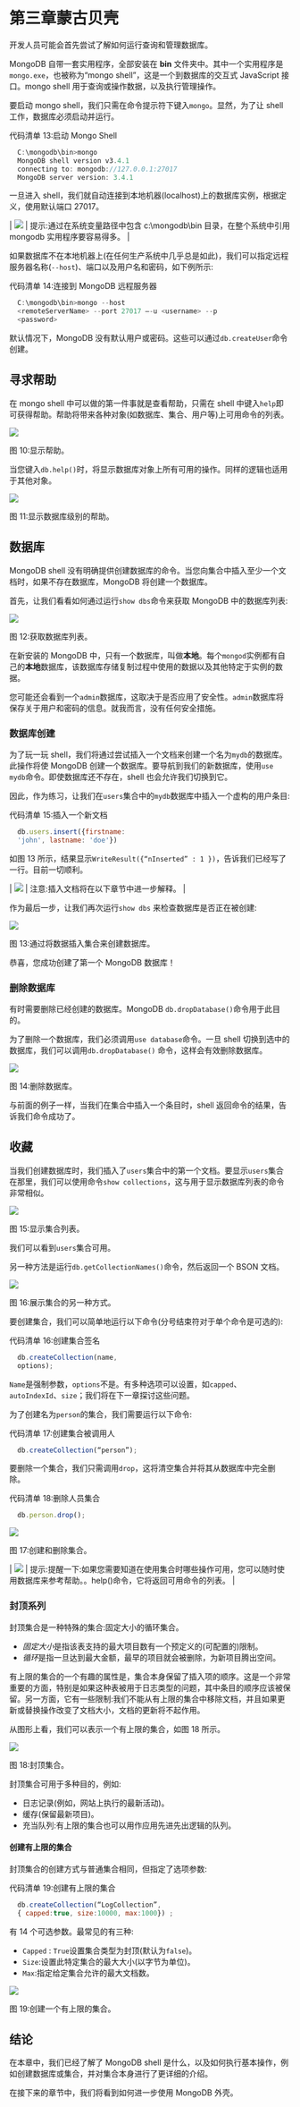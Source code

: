 # 第三章蒙古贝壳

开发人员可能会首先尝试了解如何运行查询和管理数据库。

MongoDB 自带一套实用程序，全部安装在 **bin** 文件夹中。其中一个实用程序是`mongo.exe`，也被称为“mongo shell”，这是一个到数据库的交互式 JavaScript 接口。mongo shell 用于查询或操作数据，以及执行管理操作。

要启动 mongo shell，我们只需在命令提示符下键入`mongo`。显然，为了让 shell 工作，数据库必须启动并运行。

代码清单 13:启动 Mongo Shell

```js
  C:\mongodb\bin>mongo
  MongoDB shell version v3.4.1
  connecting to: mongodb://127.0.0.1:27017
  MongoDB server version: 3.4.1

```

一旦进入 shell，我们就自动连接到本地机器(localhost)上的数据库实例，根据定义，使用默认端口 27017。

| ![](img/tip.png) | 提示:通过在系统变量路径中包含 c:\mongodb\bin 目录，在整个系统中引用 mongodb 实用程序要容易得多。 |

如果数据库不在本地机器上(在任何生产系统中几乎总是如此)，我们可以指定远程服务器名称(`--host`)、端口以及用户名和密码，如下例所示:

代码清单 14:连接到 MongoDB 远程服务器

```js
  C:\mongodb\bin>mongo --host
  <remoteServerName> --port 27017 –-u <username> --p
  <password>

```

默认情况下，MongoDB 没有默认用户或密码。这些可以通过`db.createUser`命令创建。

## 寻求帮助

在 mongo shell 中可以做的第一件事就是查看帮助，只需在 shell 中键入`help`即可获得帮助。帮助将带来各种对象(如数据库、集合、用户等)上可用命令的列表。

![](img/image014.jpg)

图 10:显示帮助。

当您键入`db.help()`时，将显示数据库对象上所有可用的操作。同样的逻辑也适用于其他对象。

![](img/image015.png)

图 11:显示数据库级别的帮助。

## 数据库

MongoDB shell 没有明确提供创建数据库的命令。当您向集合中插入至少一个文档时，如果不存在数据库，MongoDB 将创建一个数据库。

首先，让我们看看如何通过运行`show dbs`命令来获取 MongoDB 中的数据库列表:

![](img/image016.jpg)

图 12:获取数据库列表。

在新安装的 MongoDB 中，只有一个数据库，叫做**本地**。每个`mongod`实例都有自己的**本地**数据库，该数据库存储复制过程中使用的数据以及其他特定于实例的数据。

您可能还会看到一个`admin`数据库，这取决于是否应用了安全性。`admin`数据库将保存关于用户和密码的信息。就我而言，没有任何安全措施。

### 数据库创建

为了玩一玩 shell，我们将通过尝试插入一个文档来创建一个名为`mydb`的数据库。此操作将使 MongoDB 创建一个数据库。要导航到我们的新数据库，使用`use mydb`命令。即使数据库还不存在，shell 也会允许我们切换到它。

因此，作为练习，让我们在`users`集合中的`mydb`数据库中插入一个虚构的用户条目:

代码清单 15:插入一个新文档

```js
  db.users.insert({firstname:
  'john', lastname: 'doe'})

```

如图 13 所示，结果显示`WriteResult({“nInserted” : 1 })`，告诉我们已经写了一行。目前一切顺利。

| ![](img/note.png) | 注意:插入文档将在以下章节中进一步解释。 |

作为最后一步，让我们再次运行`show dbs` 来检查数据库是否正在被创建:

![](img/image017.jpg)

图 13:通过将数据插入集合来创建数据库。

恭喜，您成功创建了第一个 MongoDB 数据库！

### 删除数据库

有时需要删除已经创建的数据库。MongoDB `db.dropDatabase()`命令用于此目的。

为了删除一个数据库，我们必须调用`use database`命令。一旦 shell 切换到选中的数据库，我们可以调用`db.dropDatabase()` 命令，这样会有效删除数据库。

![](img/image018.jpg)

图 14:删除数据库。

与前面的例子一样，当我们在集合中插入一个条目时，shell 返回命令的结果，告诉我们命令成功了。

## 收藏

当我们创建数据库时，我们插入了`users`集合中的第一个文档。要显示`users`集合在那里，我们可以使用命令`show collections`，这与用于显示数据库列表的命令非常相似。

![](img/image019.jpg)

图 15:显示集合列表。

我们可以看到`users`集合可用。

另一种方法是运行`db.getCollectionNames()`命令，然后返回一个 BSON 文档。

![](img/image020.jpg)

图 16:展示集合的另一种方式。

要创建集合，我们可以简单地运行以下命令(分号结束符对于单个命令是可选的):

代码清单 16:创建集合签名

```js
  db.createCollection(name,
  options); 

```

`Name`是强制参数，`options`不是。有多种选项可以设置，如`capped`、`autoIndexId`、`size`；我们将在下一章探讨这些问题。

为了创建名为`person`的集合，我们需要运行以下命令:

代码清单 17:创建集合被调用人

```js
  db.createCollection(“person”); 

```

要删除一个集合，我们只需调用`drop`，这将清空集合并将其从数据库中完全删除。

代码清单 18:删除人员集合

```js
  db.person.drop(); 

```

![](img/image021.jpg)

图 17:创建和删除集合。

| ![](img/tip.png) | 提示:提醒一下:如果您需要知道在使用集合时哪些操作可用，您可以随时使用数据库来参考帮助。<collectionname>。help()命令，它将返回可用命令的列表。</collectionname> |

### 封顶系列

封顶集合是一种特殊的集合:固定大小的循环集合。

*   *固定大小*是指该表支持的最大项目数有一个预定义的(可配置的)限制。
*   *循环*是指一旦达到最大金额，最早的项目就会被删除，为新项目腾出空间。

有上限的集合的一个有趣的属性是，集合本身保留了插入项的顺序。这是一个非常重要的方面，特别是如果这种表被用于日志类型的问题，其中条目的顺序应该被保留。另一方面，它有一些限制:我们不能从有上限的集合中移除文档，并且如果更新或替换操作改变了文档大小，文档的更新将不起作用。

从图形上看，我们可以表示一个有上限的集合，如图 18 所示。

![](img/image022.png)

图 18:封顶集合。

封顶集合可用于多种目的，例如:

*   日志记录(例如，网站上执行的最新活动)。
*   缓存(保留最新项目)。
*   充当队列:有上限的集合也可以用作应用先进先出逻辑的队列。

#### 创建有上限的集合

封顶集合的创建方式与普通集合相同，但指定了选项参数:

代码清单 19:创建有上限的集合

```js
  db.createCollection(“LogCollection”,
  { capped:true, size:10000, max:1000}) ; 

```

有 14 个可选参数。最常见的有三种:

*   `Capped` : `True`设置集合类型为封顶(默认为`false`)。
*   `Size`:设置此特定集合的最大大小(以字节为单位)。
*   `Max`:指定给定集合允许的最大文档数。

![](img/image023.jpg)

图 19:创建一个有上限的集合。

## 结论

在本章中，我们已经了解了 MongoDB shell 是什么，以及如何执行基本操作，例如创建数据库或集合，并对集合本身进行了更详细的介绍。

在接下来的章节中，我们将看到如何进一步使用 MongoDB 外壳。